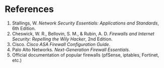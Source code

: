 # References

1. Stallings, W. *Network Security Essentials: Applications and Standards*, 6th Edition.
2. Cheswick, W. R., Bellovin, S. M., & Rubin, A. D. *Firewalls and Internet Security: Repelling the Wily Hacker*, 2nd Edition.
3. Cisco. *Cisco ASA Firewall Configuration Guide*.
4. Palo Alto Networks. *Next-Generation Firewall Essentials*.
5. Official documentation of popular firewalls (pfSense, iptables, Fortinet, etc.)
